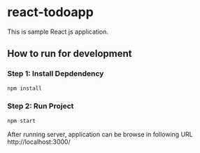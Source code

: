 # react-todoapp

This is sample React js application.

## How to run for development

### Step 1: Install Depdendency

```bash
npm install
```

### Step 2: Run Project

```bash
npm start
```

After running server, application can be browse in following URL http://localhost:3000/
